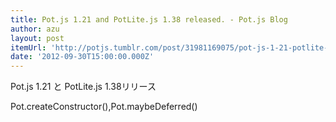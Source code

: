 ```yaml
---
title: Pot.js 1.21 and PotLite.js 1.38 released. - Pot.js Blog
author: azu
layout: post
itemUrl: 'http://potjs.tumblr.com/post/31981169075/pot-js-1-21-potlite-js-1-38-released'
date: '2012-09-30T15:00:00.000Z'
---
```

Pot.js 1.21 と PotLite.js 1.38リリース

Pot.createConstructor(),Pot.maybeDeferred() 
